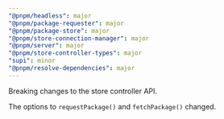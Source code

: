 ```yaml
---
"@pnpm/headless": major
"@pnpm/package-requester": major
"@pnpm/package-store": major
"@pnpm/store-connection-manager": major
"@pnpm/server": major
"@pnpm/store-controller-types": major
"supi": minor
"@pnpm/resolve-dependencies": major
---
```


Breaking changes to the store controller API.

The options to `requestPackage()` and `fetchPackage()` changed.
